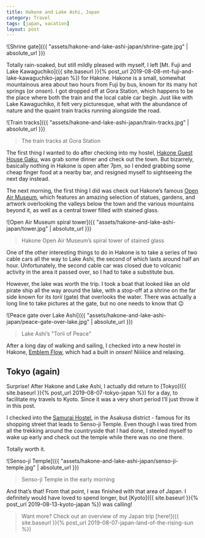 ```yaml
---
title: Hakone and Lake Ashi, Japan
category: Travel
tags: [japan, vacation]
layout: post
---
```


![Shrine gate]({{ "assets/hakone-and-lake-ashi-japan/shrine-gate.jpg" | absolute_url }})

Totally rain-soaked, but still mildly pleased with myself, I left [Mt. Fuji and Lake Kawaguchiko]({{ site.baseurl }}{% post_url 2019-08-08-mt-fuji-and-lake-kawaguchiko-japan %}) for Hakone. Hakone is a small, somewhat mountainous area about two hours from Fuji by bus, known for its many hot springs (or *onsen*). I got dropped off at Gora Station, which happens to be the place where both the train and the local cable car begin. Just like with Lake Kawaguchiko, it felt very picturesque, what with the abundance of nature and the quaint train tracks running alongside the road. <!--more-->

![Train tracks]({{ "assets/hakone-and-lake-ashi-japan/train-tracks.jpg" | absolute_url }})
> The train tracks at Gora Station

The first thing I wanted to do after checking into my hostel, [Hakone Guest House Gaku](https://www.hakonegaku.com/), was grab some dinner and check out the town. But bizarrely, basically nothing in Hakone is open after 7pm, so I ended grabbing some cheap finger food at a nearby bar, and resigned myself to sightseeing the next day instead.

The next morning, the first thing I did was check out Hakone’s famous [Open Air Museum](https://www.hakone-oam.or.jp/), which features an amazing selection of statues, gardens, and artwork overlooking the valleys below the town and the various mountains beyond it, as well as a central tower filled with stained glass.

![Open Air Museum spiral tower]({{ "assets/hakone-and-lake-ashi-japan/tower.jpg" | absolute_url }})
> Hakone Open Air Museum’s spiral tower of stained glass

One of the other interesting things to do in Hakone is to take a series of two cable cars all the way to Lake Ashi, the second of which lasts around half an hour. Unfortunately, the second cable car was closed due to volcanic activity in the area it passed over, so I had to take a substitute bus.

However, the lake was worth the trip. I took a boat that looked like an old pirate ship all the way around the lake, with a stop-off at a shrine on the far side known for its *torii* (gate) that overlooks the water. There was actually a long line to take pictures at the gate, but no one needs to know that 😉

![Peace gate over Lake Ashi]({{ "assets/hakone-and-lake-ashi-japan/peace-gate-over-lake.jpg" | absolute_url }})
> Lake Ashi’s "Torii of Peace"

After a long day of walking and sailing, I checked into a new hostel in Hakone, [Emblem Flow](http://emblemflow.com/), which had a built in *onsen*! Niiiiice and relaxing.

## Tokyo (again)

Surprise! After Hakone and Lake Ashi, I actually did return to [Tokyo]({{ site.baseurl }}{% post_url 2019-08-07-tokyo-japan %}) for a day, to facilitate my travels to Kyoto. Since it was a very short period I’ll just throw it in this post.

I checked into the [Samurai Hostel](https://samurai-hostel.tokyo/ja/), in the Asakusa district - famous for its shopping street that leads to Senso-ji Temple. Even though I was tired from all the trekking around the countryside that I had done, I steeled myself to wake up early and check out the temple while there was no one there.

Totally worth it.

![Senso-ji Temple]({{ "assets/hakone-and-lake-ashi-japan/senso-ji-temple.jpg" | absolute_url }})
> Senso-ji Temple in the early morning

And that’s that! From that point, I was finished with that area of Japan. I definitely would have loved to spend longer, but [Kyoto]({{ site.baseurl }}{% post_url 2019-08-13-kyoto-japan %}) was calling!

> Want more? Check out an overview of my Japan trip [here!]({{ site.baseurl }}{% post_url 2019-08-07-japan-land-of-the-rising-sun %})
